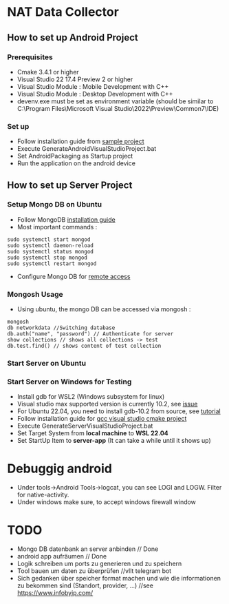 # NAT Data Collector

## How to set up Android Project

### Prerequisites

* Cmake 3.4.1 or higher
* Visual Studio 22 17.4 Preview 2 or higher
* Visual Studio Module : Mobile Development with C++
* Visual Studio Module : Desktop Development with C++
* devenv.exe must be set as environment variable (should be similar to C:\Program Files\Microsoft Visual Studio\2022\Preview\Common7\IDE)

### Set up

* Follow installation guide from [sample project](https://github.com/lectorguard/Android-CMake-VisualStudio-Sample)
* Execute GenerateAndroidVisualStudioProject.bat
* Set AndroidPackaging as Startup project
* Run the application on the android device

## How to set up Server Project

### Setup Mongo DB on Ubuntu

* Follow MongoDB [installation guide](https://www.mongodb.com/docs/manual/tutorial/install-mongodb-on-ubuntu/)
* Most important commands :
```
sudo systemctl start mongod
sudo systemctl daemon-reload
sudo systemctl status mongod
sudo systemctl stop mongod
sudo systemctl restart mongod
```
* Configure Mongo DB for [remote access](https://indianceo.medium.com/how-to-connect-to-your-remote-mongodb-server-68725a8e53f)

### Mongosh Usage

* Using ubuntu, the mongo DB can be accessed via mongosh : 
```
mongosh
db networkdata //Switching database
db.auth("name", "password") // Authenticate for server
show collections // shows all collections -> test
db.test.find() // shows content of test collection
```

### Start Server on Ubuntu

### Start Server on Windows for Testing

* Install gdb for WSL2 (Windows subsystem for linux)
* Visual studio max supported version is currently 10.2, see [issue](https://github.com/microsoft/vscode-cpptools/issues/9704) 
* For Ubuntu 22.04, you need to install gdb-10.2 from source, see [tutorial](http://www.gdbtutorial.com/tutorial/how-install-gdb)  
* Follow installation guide for [gcc visual studio cmake project](https://www.youtube.com/watch?v=IKI2w75aAow)
* Execute GenerateServerVisualStudioProject.bat
* Set Target System from **local machine** to **WSL 22.04**
* Set StartUp Item to **server-app** (It can take a while until it shows up)

# Debuggig android

* Under tools->Android Tools->logcat, you can see LOGI and LOGW. Filter for native-activity.
* Under windows make sure, to accept windows firewall window



# TODO

* Mongo DB datenbank an server anbinden // Done
* android app aufräumen // Done
* Logik schreiben um ports zu generieren und zu speichern
* Tool bauen um daten zu überprüfen //vllt telegram bot
* Sich gedanken über speicher format machen und wie die informationen zu bekommen sind (Standort, provider, ...) //see https://www.infobyip.com/


